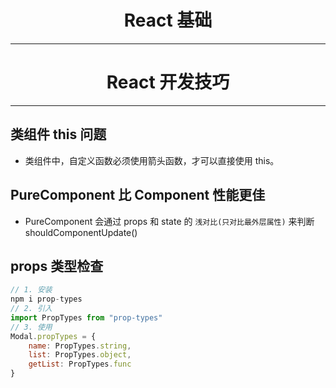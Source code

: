 <h1 style="text-align:center;">React 基础</h1><hr>


<h1 style="text-align:center;">React 开发技巧</h1><hr>

## 类组件 this 问题
* 类组件中，自定义函数必须使用箭头函数，才可以直接使用 this。

## PureComponent 比 Component 性能更佳
* PureComponent 会通过 props 和 state 的 `浅对比(只对比最外层属性)` 来判断 shouldComponentUpdate()

## props 类型检查
```js
// 1. 安装
npm i prop-types
// 2. 引入
import PropTypes from "prop-types"
// 3. 使用
Modal.propTypes = {
    name: PropTypes.string,
    list: PropTypes.object,
    getList: PropTypes.func
}
```